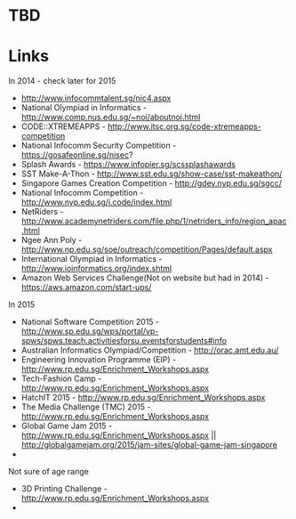 # TBD

# Links


In 2014 - check later for 2015
* http://www.infocommtalent.sg/nic4.aspx
* National Olympiad in Informatics - http://www.comp.nus.edu.sg/~noi/aboutnoi.html
* CODE::XTREMEAPPS - http://www.itsc.org.sg/code-xtremeapps-competition
* National Infocomm Security Competition - https://gosafeonline.sg/nisec? 
* Splash Awards - https://www.infopier.sg/scssplashawards
* SST Make-A-Thon - http://www.sst.edu.sg/show-case/sst-makeathon/
* Singapore Games Creation Competition - http://gdev.nyp.edu.sg/sgcc/
* National Infocomm Competition - http://www.nyp.edu.sg/i.code/index.html
* NetRiders - http://www.academynetriders.com/file.php/1/netriders_info/region_apac.html
* Ngee Ann Poly - http://www.np.edu.sg/soe/outreach/competition/Pages/default.aspx
* International Olympiad in Informatics - http://www.ioinformatics.org/index.shtml
* Amazon Web Services Challenge(Not on website but had in 2014) - https://aws.amazon.com/start-ups/

In 2015
* National Software Competition 2015 - http://www.sp.edu.sg/wps/portal/vp-spws/spws.teach.activitiesforsu.eventsforstudents#info
* Australian Informatics Olympiad/Competition - http://orac.amt.edu.au/
* Engineering Innovation Programme (EIP) - http://www.rp.edu.sg/Enrichment_Workshops.aspx
* Tech-Fashion Camp - http://www.rp.edu.sg/Enrichment_Workshops.aspx
* HatchIT 2015 - http://www.rp.edu.sg/Enrichment_Workshops.aspx
* The Media Challenge (TMC) 2015 - http://www.rp.edu.sg/Enrichment_Workshops.aspx
* Global Game Jam 2015 - http://www.rp.edu.sg/Enrichment_Workshops.aspx || http://globalgamejam.org/2015/jam-sites/global-game-jam-singapore
* 

Not sure of age range
* 3D Printing Challenge - http://www.rp.edu.sg/Enrichment_Workshops.aspx
* 
